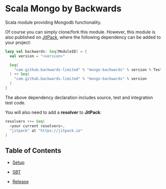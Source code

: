 # Scala Mongo by Backwards

Scala module providing Mongodb functionality.

Of course you can simply clone/fork this module.
However, this module is also published on [JitPack](https://jitpack.io), where the following dependency can be added to your project:

```scala
lazy val backwards: Seq[ModuleID] = {
  val version = "<version>"

  Seq(
    "com.github.backwards-limited" % "mongo-backwards" % version % Test classifier "tests"
  ) ++ Seq(
    "com.github.backwards-limited" % "mongo-backwards" % version
  )
}
```

The above dependency declaration includes source, test and integration test code.

You will also need to add a **resolver** to **JitPack**:

```scala
resolvers ++= Seq(
  <your current resolvers>,
  "jitpack" at "https://jitpack.io"
)
```

## Table of Contents

- [Setup](docs/setup.md)

- [SBT](docs/sbt.md)

- [Release](docs/release.md)